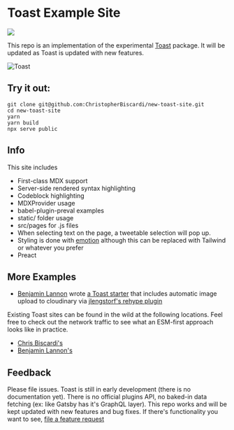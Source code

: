 # Toast Example Site

[![](https://www.netlify.com/img/deploy/button.svg)](https://app.netlify.com/start/deploy?repository=https://github.com/ChristopherBiscardi/new-toast-site)

This repo is an implementation of the experimental [Toast](https://github.com/christopherBiscardi/toast) package. It will be updated as Toast is updated with new features.

![Toast](./static/toast.jpg)

## Try it out:

```shell
git clone git@github.com:ChristopherBiscardi/new-toast-site.git
cd new-toast-site
yarn
yarn build
npx serve public
```

## Info

This site includes

- First-class MDX support
- Server-side rendered syntax highlighting
- Codeblock highlighting
- MDXProvider usage
- babel-plugin-preval examples
- static/ folder usage
- src/pages for .js files
- When selecting text on the page, a tweetable selection will pop up.
- Styling is done with [emotion]() although this can be replaced with Tailwind or whatever you prefer
- Preact

## More Examples

- [Benjamin Lannon](https://twitter.com/lannonbr) wrote [a Toast starter](https://github.com/lannonbr/toast-digital-garden-starter) that includes automatic image upload to cloudinary via [jlengstorf's rehype plugin](https://github.com/jlengstorf/rehype-local-image-to-cloudinary)

Existing Toast sites can be found in the wild at the following locations. Feel free to check out the network traffic to see what an ESM-first approach looks like in practice.

- [Chris Biscardi's](https://www.christopherbiscardi.com/)
- [Benjamin Lannon's](https://lannonbr.com/)

## Feedback

Please file issues. Toast is still in early development (there is no documentation yet). There is no official plugins API, no baked-in data fetching (ex: like Gatsby has it's GraphQL layer). This repo works and will be kept updated with new features and bug fixes. If there's functionality you want to see, [file a feature request](https://github.com/ChristopherBiscardi/new-toast-site/issues/new)
